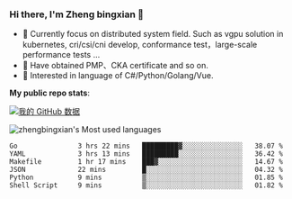### Hi there, I'm Zheng bingxian  👋

* 📖  Currently focus on distributed system field. Such as vgpu solution in kubernetes, cri/csi/cni develop, conformance test，large-scale performance tests ...
* 🌱  Have obtained PMP、CKA certificate and so on.
* 👯  Interested in language of C#/Python/Golang/Vue.

**My public repo stats**:

[![我的 GitHub 数据](https://github-readme-stats.vercel.app/api?username=zhengbingxian&theme=merko)]()

![zhengbingxian's Most used languages](https://github-readme-stats.vercel.app/api/top-langs/?username=zhengbingxian&layout=compact&hide_border=true&langs_count=10)

<!--START_SECTION:waka-->

```text
Go               3 hrs 22 mins   █████████▓░░░░░░░░░░░░░░░   38.07 %
YAML             3 hrs 13 mins   █████████░░░░░░░░░░░░░░░░   36.42 %
Makefile         1 hr 17 mins    ███▓░░░░░░░░░░░░░░░░░░░░░   14.67 %
JSON             22 mins         █░░░░░░░░░░░░░░░░░░░░░░░░   04.32 %
Python           9 mins          ▒░░░░░░░░░░░░░░░░░░░░░░░░   01.85 %
Shell Script     9 mins          ▒░░░░░░░░░░░░░░░░░░░░░░░░   01.82 %
```

<!--END_SECTION:waka-->

